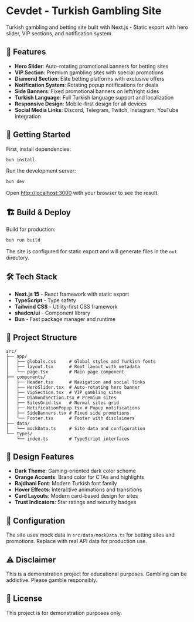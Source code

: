 # Cevdet - Turkish Gambling Site

Turkish gambling and betting site built with Next.js - Static export with hero slider, VIP sections, and notification system.

## 🎯 Features

- **Hero Slider**: Auto-rotating promotional banners for betting sites
- **VIP Section**: Premium gambling sites with special promotions
- **Diamond Section**: Elite betting platforms with exclusive offers
- **Notification System**: Rotating popup notifications for deals
- **Side Banners**: Fixed promotional banners on left/right sides
- **Turkish Language**: Full Turkish language support and localization
- **Responsive Design**: Mobile-first design for all devices
- **Social Media Links**: Discord, Telegram, Twitch, Instagram, YouTube integration

## 🚀 Getting Started

First, install dependencies:

```bash
bun install
```

Run the development server:

```bash
bun dev
```

Open [http://localhost:3000](http://localhost:3000) with your browser to see the result.

## 🏗️ Build & Deploy

Build for production:

```bash
bun run build
```

The site is configured for static export and will generate files in the `out` directory.

## 🛠️ Tech Stack

- **Next.js 15** - React framework with static export
- **TypeScript** - Type safety
- **Tailwind CSS** - Utility-first CSS framework
- **shadcn/ui** - Component library
- **Bun** - Fast package manager and runtime

## 📁 Project Structure

```
src/
├── app/
│   ├── globals.css     # Global styles and Turkish fonts
│   ├── layout.tsx      # Root layout with metadata
│   └── page.tsx        # Main page component
├── components/
│   ├── Header.tsx      # Navigation and social links
│   ├── HeroSlider.tsx  # Auto-rotating hero banner
│   ├── VipSection.tsx  # VIP gambling sites
│   ├── DiamondSection.tsx # Premium sites
│   ├── SitesGrid.tsx   # Normal sites grid
│   ├── NotificationPopup.tsx # Popup notifications
│   ├── SideBanners.tsx # Fixed side promotions
│   └── Footer.tsx      # Footer with disclaimers
├── data/
│   └── mockData.ts     # Site data and configuration
└── types/
    └── index.ts        # TypeScript interfaces
```

## 🎨 Design Features

- **Dark Theme**: Gaming-oriented dark color scheme
- **Orange Accents**: Brand color for CTAs and highlights
- **Rajdhani Font**: Modern Turkish font family
- **Hover Effects**: Interactive animations and transitions
- **Card Layouts**: Modern card-based design for sites
- **Trust Indicators**: Star ratings and security badges

## 🔧 Configuration

The site uses mock data in `src/data/mockData.ts` for betting sites and promotions. Replace with real API data for production use.

## ⚠️ Disclaimer

This is a demonstration project for educational purposes. Gambling can be addictive. Please gamble responsibly.

## 📄 License

This project is for demonstration purposes only.
